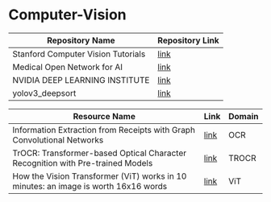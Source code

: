# Computer-Vision

| Repository Name | Repository Link |
|-|-|
| Stanford Computer Vision Tutorials | [link](https://github.com/khanhnamle1994/computer-vision) |
| Medical Open Network for AI | [link](https://monai.io/start.html) |
| NVIDIA DEEP LEARNING INSTITUTE | [link](https://www.nvidia.com/en-us/deep-learning-ai/education/) |
| yolov3_deepsort | [link](https://github.com/theAIGuysCode/yolov3_deepsort) |

| Resource Name | Link | Domain |
|-|-|-|
| Information Extraction from Receipts with Graph Convolutional Networks | [link](https://nanonets.com/blog/information-extraction-graph-convolutional-networks/) | OCR |
| TrOCR: Transformer-based Optical Character Recognition with Pre-trained Models | [link](https://www.microsoft.com/en-us/research/publication/trocr-transformer-based-optical-character-recognition-with-pre-trained-models/) | TROCR |
| How the Vision Transformer (ViT) works in 10 minutes: an image is worth 16x16 words | [link](https://theaisummer.com/vision-transformer/) | ViT |
